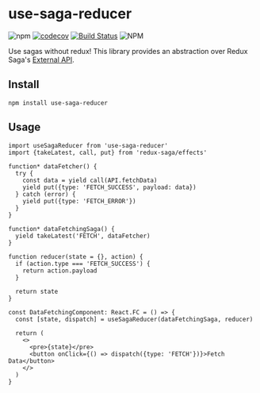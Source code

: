 # use-saga-reducer

![npm](https://img.shields.io/npm/v/use-saga-reducer.svg)
[![codecov](https://codecov.io/gh/azmenak/use-saga-reducer/branch/master/graph/badge.svg)](https://codecov.io/gh/azmenak/use-saga-reducer)
[![Build Status](https://travis-ci.org/azmenak/use-saga-reducer.svg?branch=master)](https://travis-ci.org/azmenak/use-saga-reducer)
![NPM](https://img.shields.io/npm/l/use-saga-reducer.svg)

Use sagas without redux! This library provides an abstraction over Redux Saga's
[External API](https://redux-saga.js.org/docs/api/index.html#external-api).

## Install

```
npm install use-saga-reducer
```

## Usage

```tsx
import useSagaReducer from 'use-saga-reducer'
import {takeLatest, call, put} from 'redux-saga/effects'

function* dataFetcher() {
  try {
    const data = yield call(API.fetchData)
    yield put({type: 'FETCH_SUCCESS', payload: data})
  } catch (error) {
    yield put({type: 'FETCH_ERROR'})
  }
}

function* dataFetchingSaga() {
  yield takeLatest('FETCH', dataFetcher)
}

function reducer(state = {}, action) {
  if (action.type === 'FETCH_SUCCESS') {
    return action.payload
  }

  return state
}

const DataFetchingComponent: React.FC = () => {
  const [state, dispatch] = useSagaReducer(dataFetchingSaga, reducer)

  return (
    <>
      <pre>{state}</pre>
      <button onClick={() => dispatch({type: 'FETCH'})}>Fetch Data</button>
    </>
  )
}
```
